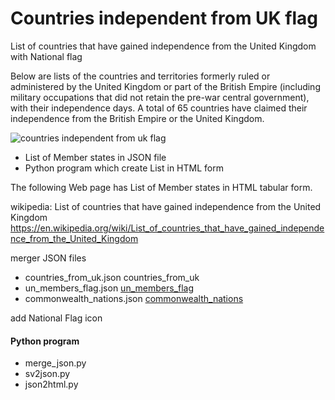 Countries independent from UK flag
===============

List of countries that have gained independence from the United Kingdom with National flag

Below are lists of the countries and territories formerly ruled or administered by the United Kingdom or part of the British Empire (including military occupations that did not retain the pre-war central government), with their independence days. 
A total of 65 countries have claimed their independence from the British Empire or the United Kingdom.

![countries independent from uk flag]()

- List of Member states in JSON file
- Python program which create List in HTML form

The following Web page has List of Member states in HTML tabular form.

wikipedia: List of countries that have gained independence from the United Kingdom
https://en.wikipedia.org/wiki/List_of_countries_that_have_gained_independence_from_the_United_Kingdom

merger JSON files
- countries_from_uk.json countries_from_uk
- un_members_flag.json [un_members_flag](https://github.com/ohwada/World_Countries/tree/main/un_member_states_flag)
- commonwealth_nations.json [commonwealth_nations](https://github.com/ohwada/World_Countries/tree/main/commonwealth_nations)

add National Flag icon

#### Python program
- merge_json.py
- sv2json.py
- json2html.py

